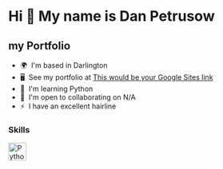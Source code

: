 Hi 👋 My name is Dan Petrusow
=============================

my Portfolio
------------

* 🌍  I'm based in Darlington
* 🖥️  See my portfolio at [This would be your Google Sites link](http://fhfhfghfgh)
* 🧠  I'm learning Python
* 🤝  I'm open to collaborating on N/A
* ⚡  I have an excellent hairline

### Skills


<p align="left">
<a href="https://www.python.org/" target="_blank" rel="noreferrer"><img src="https://raw.githubusercontent.com/danielcranney/readme-generator/main/public/icons/skills/python-colored.svg" width="36" height="36" alt="Python" /></a>
</p>
